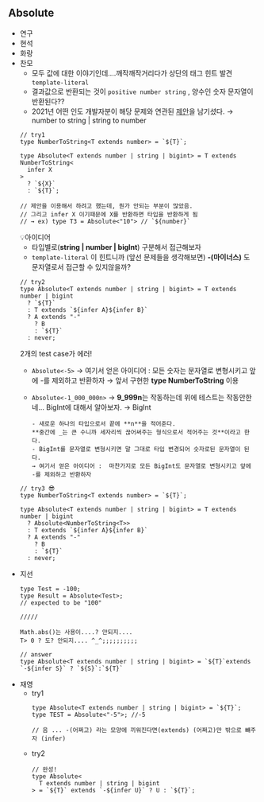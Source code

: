 ## Absolute

- 연구
- 현석
- 화랑
- 찬모
  - 모두 값에 대한 이야기인데....깨작깨작거리다가 상단의 태그 힌트 발견 `template-literal`
  - 결과값으로 반환되는 것이 `positive number string` , 양수인 숫자 문자열이 반환된다??
  - 2021년 어떤 인도 개발자분이 해당 문제와 연관된 [제안](https://github.com/microsoft/TypeScript/issues/47141)을 남기셨다.
    → number to string | string to number
  ```tsx
  // try1
  type NumberToString<T extends number> = `${T}`;

  type Absolute<T extends number | string | bigint> = T extends NumberToString<
    infer X
  >
    ? `${X}`
    : `${T}`;

  // 제안을 이용해서 하려고 했는데, 뭔가 안되는 부분이 많았음.
  // 그리고 infer X 이기때문에 X를 반환하면 타입을 반환하게 됨
  // → ex) type T3 = Absolute<"10"> // `${number}`
  ```
  💡아이디어
  - 타입별로(**string | number | bigInt**) 구분해서 접근해보자
  - `template-literal` 이 힌트니까 (앞선 문제들을 생각해보면) **-(마이너스)** 도 문자열로서 접근할 수 있지않을까?
  ```tsx
  // try2
  type Absolute<T extends number | string | bigint> = T extends number | bigint
    ? `${T}`
    : T extends `${infer A}${infer B}`
    ? A extends "-"
      ? B
      : `${T}`
    : never;
  ```
  2개의 test case가 에러!
  - `Absolute<-5>`
    → 여기서 얻은 아이디어 : 모든 숫자는 문자열로 변형시키고 앞에 -를 제외하고 반환하자
    → 앞서 구현한 **type NumberToString** 이용
  - `Absolute<-1_000_000n>`
    → **9_999n**는 작동하는데 위에 테스트는 작동안한네... BigInt에 대해서 알아보자.
        → BigInt

        - 새로운 하나의 타입으로서 끝에 **n**을 적어준다.
        **중간에 _는 큰 수니까 세자리씩 끊어써주는 형식으로서 적어주는 것**이라고 한다.
        - BigInt를 문자열로 변형시키면 말 그대로 타입 변경되어 숫자로된 문자열이 된다.
        → 여기서 얻은 아이디어 :  마찬가지로 모든 BigInt도 문자열로 변형시키고 앞에 -를 제외하고 반환하자
  ```tsx
  // try3 😎
  type NumberToString<T extends number> = `${T}`;

  type Absolute<T extends number | string | bigint> = T extends number | bigint
    ? Absolute<NumberToString<T>>
    : T extends `${infer A}${infer B}`
    ? A extends "-"
      ? B
      : `${T}`
    : never;
  ```
- 지선
  ```tsx
  type Test = -100;
  type Result = Absolute<Test>;
  // expected to be "100"

  /////

  Math.abs()는 사용이....? 안되지....
  T> 0 ? 도? 안되지.... ^_^;;;;;;;;;;

  // answer
  type Absolute<T extends number | string | bigint> = `${T}`extends `-${infer S}` ? `${S}`:`${T}`
  ```
- 재영
  - try1
    ```tsx
    type Absolute<T extends number | string | bigint> = `${T}`;
    type TEST = Absolute<"-5">; //-5

    // 음 ... -(어쩌고) 라는 모양에 끼워진다면(extends) (어쩌고)만 밖으로 뺴주자 (infer)
    ```
  - try2
    ```tsx
    // 완성!
    type Absolute<
      T extends number | string | bigint
    > = `${T}` extends `-${infer U}` ? U : `${T}`;
    ```
